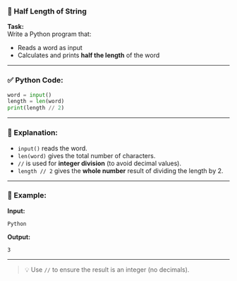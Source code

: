 ### 🔢 Half Length of String

**Task:**  
Write a Python program that:

- Reads a word as input
- Calculates and prints **half the length** of the word

---

### ✅ Python Code:

```python
word = input()
length = len(word)
print(length // 2)
```

---

### 🧠 Explanation:

- `input()` reads the word.
- `len(word)` gives the total number of characters.
- `//` is used for **integer division** (to avoid decimal values).
- `length // 2` gives the **whole number** result of dividing the length by 2.

---

### 🧪 Example:

**Input:**

```
Python
```

**Output:**

```
3
```

---

> 💡 Use `//` to ensure the result is an integer (no decimals).
